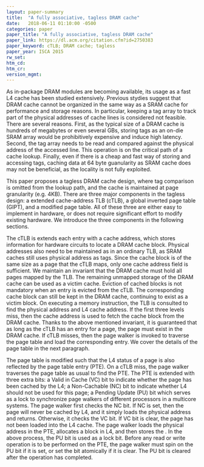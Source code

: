 ```yaml
---
layout: paper-summary
title:  "A fully associative, tagless DRAM cache"
date:   2018-06-11 01:10:00 -0500
categories: paper
paper_title: "A fully associative, tagless DRAM cache"
paper_link: https://dl.acm.org/citation.cfm?id=2750383
paper_keyword: cTLB; DRAM cache; tagless
paper_year: ISCA 2015
rw_set: 
htm_cd: 
htm_cr: 
version_mgmt: 
---
```

  
As in-package DRAM modules are becoming available, its usage as a fast L4 cache has been studied extensively. 
Previous stydies suggest that DRAM cache cannot be organized in the same way as a SRAM cache for performance 
and storage reasons. In particular, keeping a tag array to track part of the physical addresses of cache lines 
is considered not feasible. There are several reasons. First, as the typical size of a DRAM cache is hundreds 
of megabytes or even several GBs, storing tags as an on-die SRAM array would be prohibitively expensive and induce 
high latency. Second, the tag array needs to be read and compared against the physical address of the accessed line. 
This operation is on the critical path of a cache lookup. Finally, even if there is a cheap and fast 
way of storing and accessing tags, caching data at 64 byte guanularity as SRAM cache does may not be beneficial,
as the locality is not fully exploited.

This paper proposes a tagless DRAM cache design, where tag comparison is omitted from the lookup path, and 
the cache is maintained at page granularity (e.g. 4KB). There are three major components in the tagless design:
a extended cache-address TLB (cTLB), a global inverted page table (GIPT), and a modified page table. 
All of these three are either easy to implement in hardware, or does not require significant effort to modify 
existing hardware. We introduce the three components in the following sections.

The cTLB is extends each entry with a cache address, which stores information for hardware circuits to locate
a DRAM cache block. Physical addresses also need to be maintained as in an ordinary TLB, as SRAM caches still 
uses physical address as tags. Since the cache block is of the same size as a page that the cTLB maps, only one 
cache address field is sufficient. We maintain an invariant that the DRAM cache must hold all pages mapped by the 
TLB. The remaining unmapped storage of the DRAM cache can be used as a victim cache. Eviction of cached blocks is 
not mandatory when an entry is evicted from the cTLB. The corresponding cache block can still be kept in the DRAM 
cache, continuing to exist as a victim block. On executing a memory instruction, the TLB is consulted to find the 
physical address and L4 cache address. If the first three levels miss, then the cache address is used to fetch the 
cache block from the DRAM cache. Thanks to the above mentioned invariant, it is guaranteed that as long as the cTLB 
has an entry for a page, the page must exist in the DRAM cache. If cTLB misses, then the page walker is invoked to 
traverse the page table and load the corresponding entry. We cover the details of the page table in the next paragraph.

The page table is modified such that the L4 status of a page is also reflected by the page table entry (PTE).
On a cTLB miss, the page walker traverses the page table as usual to find the PTE. The PTE is extended with three extra
bits: a Valid in Cache (VC) bit to indicate whether the page has been cached by the L4; a Non-Cachable (NC) bit
to indicate whether L4 should not be used for this page; a Pending Update (PU) bit which serves as a lock to synchronize
page walkers of different processors in a multicore systems. The page walker first checks the NC bit. If NC is set,
then the page will never be cached by L4, and it simply loads the physical address and returns. Otherwise, it checks the 
VC bit. If VC bit is clear, the page has not been loaded into the L4 cache. The page walker loads the physical address
in the PTE, allocates a block in L4, and then stores the . In the above process, the PU bit is used as a lock bit. 
Before any read or write operation is to be performed on the PTE, the page walker must spin on the PU bit if it is set, 
or set the bit atomically if it is clear. The PU bit is cleared after the operation has completed. 